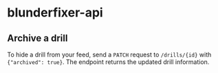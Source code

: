 # blunderfixer-api

## Archive a drill

To hide a drill from your feed, send a `PATCH` request to `/drills/{id}` with
`{"archived": true}`. The endpoint returns the updated drill information.
